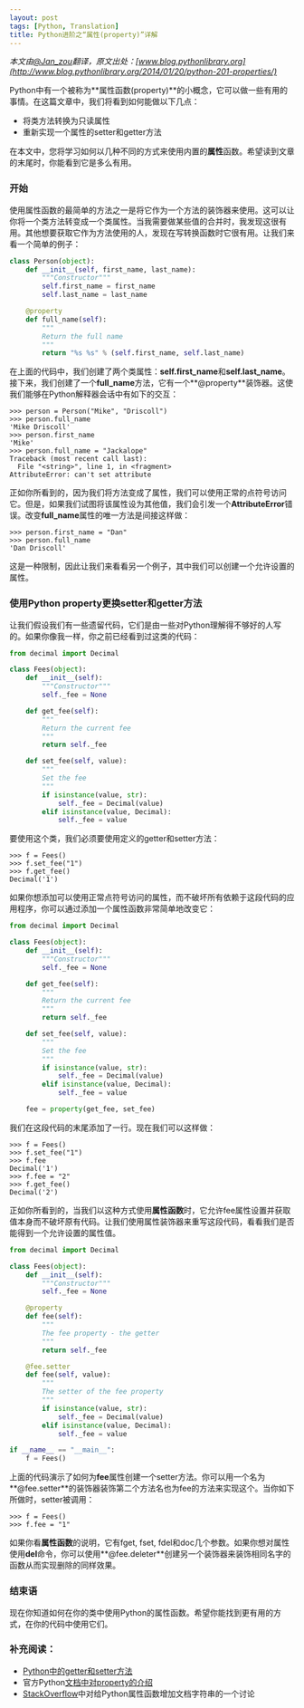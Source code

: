 ```yaml
---
layout: post
tags: [Python, Translation]
title: Python进阶之“属性(property)”详解
---
```


*本文由[@Jan_zou](http://blog.jobbole.com/author/janzou/)翻译，原文出处：[www.blog.pythonlibrary.org](http://www.blog.pythonlibrary.org/2014/01/20/python-201-properties/)*

Python中有一个被称为**属性函数(property)**的小概念，它可以做一些有用的事情。在这篇文章中，我们将看到如何能做以下几点：

+ 将类方法转换为只读属性
+ 重新实现一个属性的setter和getter方法

在本文中，您将学习如何以几种不同的方式来使用内置的**属性**函数。希望读到文章的末尾时，你能看到它是多么有用。


###  开始

使用属性函数的最简单的方法之一是将它作为一个方法的装饰器来使用。这可以让你将一个类方法转变成一个类属性。当我需要做某些值的合并时，我发现这很有用。其他想要获取它作为方法使用的人，发现在写转换函数时它很有用。让我们来看一个简单的例子：

```python
class Person(object):
    def __init__(self, first_name, last_name):
        """Constructor"""
        self.first_name = first_name
        self.last_name = last_name

    @property
    def full_name(self):
        """
        Return the full name
        """
        return "%s %s" % (self.first_name, self.last_name)
```

在上面的代码中，我们创建了两个类属性：**self.first_name**和**self.last_name**。接下来，我们创建了一个**full_name**方法，它有一个**@property**装饰器。这使我们能够在Python解释器会话中有如下的交互：

```
>>> person = Person("Mike", "Driscoll")
>>> person.full_name
'Mike Driscoll'
>>> person.first_name
'Mike'
>>> person.full_name = "Jackalope"
Traceback (most recent call last):
  File "<string>", line 1, in <fragment>
AttributeError: can't set attribute
```

正如你所看到的，因为我们将方法变成了属性，我们可以使用正常的点符号访问它。但是，如果我们试图将该属性设为其他值，我们会引发一个**AttributeError**错误。改变**full_name**属性的唯一方法是间接这样做：

```
>>> person.first_name = "Dan"
>>> person.full_name
'Dan Driscoll'
```

这是一种限制，因此让我们来看看另一个例子，其中我们可以创建一个允许设置的属性。


### 使用Python property更换setter和getter方法

让我们假设我们有一些遗留代码，它们是由一些对Python理解得不够好的人写的。如果你像我一样，你之前已经看到过这类的代码：

```python
from decimal import Decimal

class Fees(object):
    def __init__(self):
        """Constructor"""
        self._fee = None

    def get_fee(self):
        """
        Return the current fee
        """
        return self._fee

    def set_fee(self, value):
        """
        Set the fee
        """
        if isinstance(value, str):
            self._fee = Decimal(value)
        elif isinstance(value, Decimal):
            self._fee = value
```

要使用这个类，我们必须要使用定义的getter和setter方法​​：

```
>>> f = Fees()
>>> f.set_fee("1")
>>> f.get_fee()
Decimal('1')
```

如果你想添加可以使用正常点符号访问的属性，而不破坏所有依赖于这段代码的应用程序，你可以通过添加一个属性函数非常简单地改变它：

```python
from decimal import Decimal

class Fees(object):
    def __init__(self):
        """Constructor"""
        self._fee = None

    def get_fee(self):
        """
        Return the current fee
        """
        return self._fee

    def set_fee(self, value):
        """
        Set the fee
        """
        if isinstance(value, str):
            self._fee = Decimal(value)
        elif isinstance(value, Decimal):
            self._fee = value

    fee = property(get_fee, set_fee)
```

我们在这段代码的末尾添加了一行。现在我们可以这样做：

```
>>> f = Fees()
>>> f.set_fee("1")
>>> f.fee
Decimal('1')
>>> f.fee = "2"
>>> f.get_fee()
Decimal('2')
```

正如你所看到的，当我们以这种方式使用**属性函数**时，它允许fee属性设置并获取值本身而不破坏原有代码。让我们使用属性装饰器来重写这段代码，看看我们是否能得到一个允许设置的属性值。

```python
from decimal import Decimal

class Fees(object):
    def __init__(self):
        """Constructor"""
        self._fee = None

    @property
    def fee(self):
        """
        The fee property - the getter
        """
        return self._fee

    @fee.setter
    def fee(self, value):
        """
        The setter of the fee property
        """
        if isinstance(value, str):
            self._fee = Decimal(value)
        elif isinstance(value, Decimal):
            self._fee = value

if __name__ == "__main__":
    f = Fees()
```

上面的代码演示了如何为**fee**属性创建一个setter方法。你可以用一个名为**@fee.setter**的装饰器装饰第二个方法名也为fee的方法来实现这个。当你如下所做时，setter被调用：

```
>>> f = Fees()
>>> f.fee = "1"
```

如果你看**属性函数**的说明，它有fget, fset, fdel和doc几个参数。如果你想对属性使用**del**命令，你可以使用**@fee.deleter**创建另一个装饰器来装饰相同名字的函数从而实现删除的同样效果。


### 结束语

现在你知道如何在你的类中使用Python的属性函数。希望你能找到更有用的方式，在你的代码中使用它们。


### 补充阅读：

+ [Python中的getter和setter方法](http://eli.thegreenplace.net/2009/02/06/getters-and-setters-in-python/)
+ 官方Python[文档中对property的介绍](http://docs.python.org/release/2.6/library/functions.html#property)
+ [StackOverflow](https://stackoverflow.com/questions/16025462/what-is-the-right-way-to-put-a-docstring-on-python-property)中对给Python属性函数增加文档字符串的一个讨论
